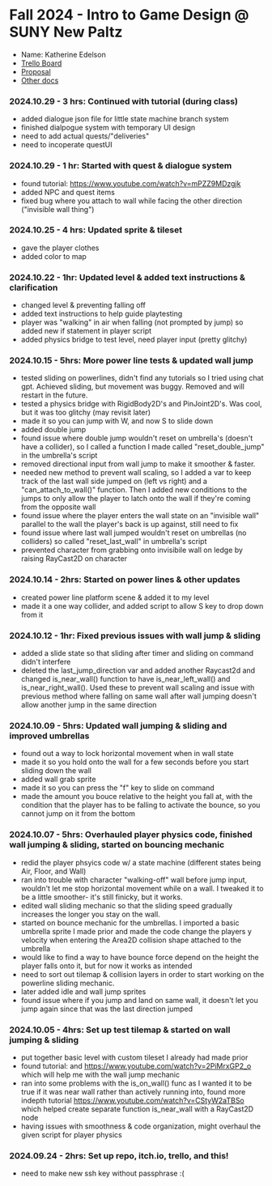 # Fall 2024 - Intro to Game Design @ SUNY New Paltz
* Name: Katherine Edelson
* [Trello Board](https://trello.com/b/gwO14hWe)
* [Proposal](proposal.pdf)
* [Other docs](todo)

### 2024.10.29 - 3 hrs: Continued with tutorial (during class)
* added dialogue json file for little state machine branch system
* finished dialpogue system with temporary UI design
* need to add actual quests/"deliveries"
* need to incoperate questUI

### 2024.10.29 - 1 hr: Started with quest & dialogue system
* found tutorial: https://www.youtube.com/watch?v=mPZZ9MDzgjk
* added NPC and quest items
* fixed bug where you attach to wall while facing the other direction ("invisible wall thing")

### 2024.10.25 - 4 hrs: Updated sprite & tileset
* gave the player clothes
* added color to map

### 2024.10.22 - 1hr: Updated level & added text instructions & clarification
* changed level & preventing falling off
* added text instructions to help guide playtesting
* player was "walking" in air when falling (not prompted by jump) so added new if statement in player script
* added physics bridge to test level, need player input (pretty glitchy)

### 2024.10.15 - 5hrs: More power line tests & updated wall jump
* tested sliding on powerlines, didn't find any tutorials so I tried using chat gpt. Achieved sliding, but
  movement was buggy. Removed and will restart in the future.
* tested a physics bridge with RigidBody2D's and PinJoint2D's. Was cool, but it was too glitchy (may revisit later)
* made it so you can jump with W, and now S to slide down
* added double jump
* found issue where double jump wouldn't reset on umbrella's (doesn't have a collider), so I called a function I made
  called "reset_double_jump" in the umbrella's script
* removed directional input from wall jump to make it smoother & faster.
* needed new method to prevent wall scaling, so I added a var to keep track of the last wall side jumped
  on (left vs right) and a "can_attach_to_wall()" function. Then I added new conditions to the jumps to only allow
  the player to latch onto the wall if they're coming from the opposite wall
* found issue where the player enters the wall state on an "invisible wall" parallel to the wall the player's
  back is up against, still need to fix
* found issue where last wall jumped wouldn't reset on umbrellas (no colliders) so called "reset_last_wall" in umbrella's
  script
* prevented character from grabbing onto invisibile wall on ledge by raising RayCast2D on character

### 2024.10.14 - 2hrs: Started on power lines & other updates
* created power line platform scene & added it to my level
* made it a one way collider, and added script to allow S key to drop down from it

### 2024.10.12 - 1hr: Fixed previous issues with wall jump & sliding
* added a slide state so that sliding after timer and sliding on command didn't interfere
* deleted the last_jump_direction var and added another Raycast2d and changed is_near_wall() function to
  have is_near_left_wall() and is_near_right_wall(). Used these to prevent wall scaling and issue with previous
  method where falling on same wall after wall jumping doesn't allow another jump in the same direction

### 2024.10.09 - 5hrs: Updated wall jumping & sliding and improved umbrellas
* found out a way to lock horizontal movement when in wall state
* made it so you hold onto the wall for a few seconds before you start sliding down the wall
* added wall grab sprite
* made it so you can press the "f" key to slide on command
* made the amount you bouce relative to the height you fall at, with the condition that the player has to be falling
  to activate the bounce, so you cannot jump on it from the bottom

### 2024.10.07 - 5hrs: Overhauled player physics code, finished wall jumping & sliding, started on bouncing mechanic
* redid the player phsyics code w/ a state machine (different states being Air, Floor, and Wall)
* ran into trouble with character "walking-off" wall before jump input, wouldn't let me stop horizontal movement while
  on a wall. I tweaked it to be a little smoother- it's still finicky, but it works.
* edited wall sliding mechanic so that the sliding speed gradually increases the longer you stay on the wall.
* started on bounce mechanic for the umbrellas. I imported a basic umbrella sprite I made prior and made the code 
  change the players y velocity when entering the Area2D collision shape attached to the umbrella
* would like to find a way to have bounce force depend on the height the player falls onto it, but for now it works as
  intended
* need to sort out tilemap & collision layers in order to start working on the powerline sliding mechanic.
* later added idle and wall jump sprites
* found issue where if you jump and land on same wall, it doesn't let you jump again since that was the last direction
  jumped

### 2024.10.05 - 4hrs: Set up test tilemap & started on wall jumping & sliding
* put together basic level with custom tileset I already had made prior
* found tutorial: and https://www.youtube.com/watch?v=2PiMrxGP2_o which will help me with the wall jump mechanic
* ran into some problems with the is_on_wall() func as I wanted it to be true if it was
  near wall rather than actively running into, found more indepth tutorial https://www.youtube.com/watch?v=CStyW2aTBSo
  which helped create separate function is_near_wall with a RayCast2D node
* having issues with smoothness & code organization, might overhaul the given script for player physics

### 2024.09.24 - 2hrs: Set up repo, itch.io, trello, and this!
* need to make new ssh key without passphrase :(

